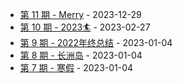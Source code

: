 * [第 11 期 - Merry](https://kafka3-github-io.vercel.app/posts/11-Merry-Christmas🎄) - 2023-12-29
* [第 10 期 - 2023🏄](https://kafka3-github-io.vercel.app/posts/10-2023🏄) - 2023-02-27
* [第 9 期 - 2022年终总结](https://kafka3-github-io.vercel.app/posts/9-2022年终总结) - 2023-01-04
* [第 8 期 - 长洲岛](https://kafka3-github-io.vercel.app/posts/8-长洲岛) - 2023-01-04
* [第 7 期 - 寒假](https://kafka3-github-io.vercel.app/posts/7-寒假) - 2023-01-04
